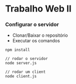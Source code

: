 # Trabalho Web II

### Configurar o servidor

- Clonar/Baixar o repositório
- Executar os comandos

```
npm install

// rodar o servidor
node server.js

// rodar um client
node client.js
```